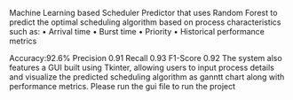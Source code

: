 Machine Learning based Scheduler Predictor that uses Random Forest to predict the optimal scheduling algorithm based on process characteristics such as:
•	Arrival time
•	Burst time
•	Priority
•	Historical performance metrics

Accuracy:92.6%
Precision	0.91
Recall	0.93
F1-Score	0.92
The system also features a GUI built using Tkinter, allowing users to input process details and visualize the predicted scheduling algorithm as ganntt chart along with performance metrics.
Please run the gui file to run the project


